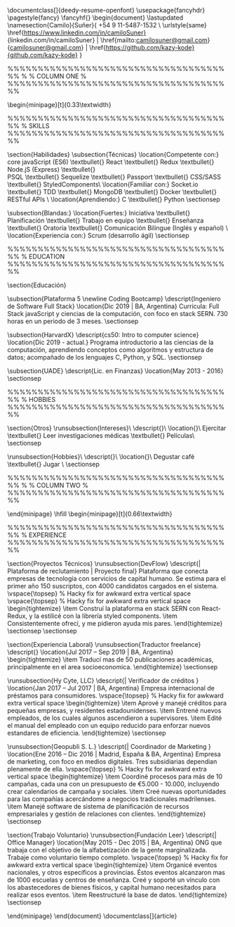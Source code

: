 \documentclass[]{deedy-resume-openfont}
\usepackage{fancyhdr}
\pagestyle{fancy}
\fancyhf{}
\begin{document}
\lastupdated
\namesection{Camilo}{Suñer}{
+54 9 11-5487-1532 \\
\urlstyle{same}
\href{https://www.linkedin.com/in/camiloSuner}
{linkedin.com/in/camiloSuner} | \href{mailto:camilosuner@gmail.com}{camilosuner@gmail.com} | \href{https://github.com/kazy-kode}{github.com/kazy-kode}
}

%%%%%%%%%%%%%%%%%%%%%%%%%%%%%%%%%%%%%%
%
% COLUMN ONE
%
%%%%%%%%%%%%%%%%%%%%%%%%%%%%%%%%%%%%%%

\begin{minipage}[t]{0.33\textwidth}

%%%%%%%%%%%%%%%%%%%%%%%%%%%%%%%%%%%%%%
% SKILLS
%%%%%%%%%%%%%%%%%%%%%%%%%%%%%%%%%%%%%%

\section{Habilidades}
\subsection{Técnicas}
\location{Competente con:}
core javaScript (ES6) \textbullet{} React \textbullet{} Redux \textbullet{} Node.jS (Express) \textbullet{}  
PSQL \textbullet{} Sequelize \textbullet{} Passport \textbullet{} CSS/SASS \textbullet{} StyledComponents\\
\location{Familiar con:}
Socket.io \textbullet{} TDD \textbullet{} MongoDB \textbullet{} Docker \textbullet{} RESTful APIs \\
\location{Aprendiendo:}
C \textbullet{} Python
\sectionsep

\subsection{Blandas:}
\location{Fuertes:}
Iniciativa \textbullet{} Planificación \textbullet{} Trabajo en equipo \textbullet{} Enseñanza \textbullet{} Oratoria \textbullet{} Comunicación Bilingue (Inglés y español) \\
\location{Experiencia con:}
Scrum (desarrollo ágil)
\sectionsep

%%%%%%%%%%%%%%%%%%%%%%%%%%%%%%%%%%%%%%
% EDUCATION
%%%%%%%%%%%%%%%%%%%%%%%%%%%%%%%%%%%%%%

\section{Educación}

\subsection{Plataforma 5 \newline Coding Bootcamp}
\descript{Ingeniero de Software Full Stack}
\location{Dic 2019 | BA, Argentina}
Curricula: Full Stack javaScript y ciencias de la computación, con foco en stack SERN. 730 horas en un periodo de 3 meses.
\sectionsep

\subsection{HarvardX}
\descript{cs50: Intro to computer science}
\location{Dic 2019 - actual.}
Programa introductorio a las ciencias de la computación, aprendiendo conceptos como algoritmos y estructura de datos; acompañado de los lenguajes C, Python, y SQL.
\sectionsep

\subsection{UADE}
\descript{Lic. en Finanzas}
\location{May 2013 - 2016}
\sectionsep

%%%%%%%%%%%%%%%%%%%%%%%%%%%%%%%%%%%%%%
% HOBBIES
%%%%%%%%%%%%%%%%%%%%%%%%%%%%%%%%%%%%%%

\section{Otros}
\runsubsection{Intereses}\\
\descript{}\\
\location{}\\
Ejercitar \textbullet{} Leer investigaciones médicas \textbullet{} Películas\\
\sectionsep

\runsubsection{Hobbies}\\
\descript{}\\
\location{}\\
Degustar café \textbullet{} Jugar \\
\sectionsep

%%%%%%%%%%%%%%%%%%%%%%%%%%%%%%%%%%%%%%
%
% COLUMN TWO
%
%%%%%%%%%%%%%%%%%%%%%%%%%%%%%%%%%%%%%%

\end{minipage}
\hfill
\begin{minipage}[t]{0.66\textwidth}

%%%%%%%%%%%%%%%%%%%%%%%%%%%%%%%%%%%%%%
% EXPERIENCE
%%%%%%%%%%%%%%%%%%%%%%%%%%%%%%%%%%%%%%

\section{Proyectos Técnicos}
\runsubsection{DevFlow}
\descript{| Plataforma de reclutamiento | Proyecto final}
Plataforma que conecta empresas de tecnología con servicios de capital humano. Se estima para el primer año 150 suscriptos, con 4000 candidatos cargados en el sistema.
\vspace{\topsep} % Hacky fix for awkward extra vertical space
\vspace{\topsep} % Hacky fix for awkward extra vertical space
\begin{tightemize}
\item
Construí la plataforma en stack SERN con React-Redux, y la estilicé con la librería styled components.
\item Consistentemente ofrecí, y me pidieron ayuda mis pares.
\end{tightemize}
\sectionsep
\sectionsep

\section{Experiencia Laboral}
\runsubsection{Traductor freelance}
\descript{}
\location{Jul 2017 – Sep 2019 | BA, Argentina}
\begin{tightemize}
\item Traducí mas de 50 publicaciones académicas, principalmente en el area socioeconomica.
\end{tightemize}
\sectionsep

\runsubsection{Hy Cyte, LLC}
\descript{| Verificador de créditos }
\location{Jan 2017 – Jul 2017 | BA, Argentina}
Empresa internacional de préstamos para consumidores.
\vspace{\topsep} % Hacky fix for awkward extra vertical space
\begin{tightemize}
\item Aprové y manejé créditos para pequeñas empresas, y residentes estadounidenses.
\item Entrené nuevos empleados, de los cuales algunos ascendieron a supervisores.
\item Edité el manual del empleado con un equipo reducido para enforzar nuevos estandares de eficiencia.
\end{tightemize}
\sectionsep

\runsubsection{Geopubli S. L.}
\descript{| Coordinador de Marketing }
\location{Ene 2016 – Dic 2016 | Madrid, España \& BA, Argentina}
Empresa de marketing, con foco en medios digitales. Tres subsidiarias dependian plenamente de ella.
\vspace{\topsep} % Hacky fix for awkward extra vertical space
\begin{tightemize}
\item Coordiné procesos para más de 10 campañas, cada una con un presupuesto de €5.000 - 10.000, incluyendo crear calendarios de campaña y sociales.
\item Creé nuevas oportunidades para las compañías acercándome a negocios tradicionales madrilenses.
\item Manejé software de sistema de planificación de recursos empresariales y gestión de relaciones con clientes.
\end{tightemize}
\sectionsep

\section{Trabajo Voluntario}
\runsubsection{Fundación Leer}
\descript{| Office Manager}
\location{May 2015 - Dec 2015 | BA, Argentina}
ONG que trabaja con el objetivo de la alfabetización de la gente marginalizada. Trabaje como voluntario tiempo completo.
\vspace{\topsep} % Hacky fix for awkward extra vertical space
\begin{tightemize}
\item Organicé eventos nacionales, y otros específicos a provincias.
Éstos eventos alcanzaron mas de 1000 escuelas y centros de enseñanza. Creé y soporté un vínculo con los abastecedores de bienes físicos, y capital humano necesitados para realizar esos eventos.
\item Reestructuré la base de datos.
\end{tightemize}
\sectionsep

\end{minipage}
\end{document} \documentclass[]{article}

